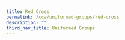 ```yaml
---
title: Red Cross
permalink: /cca/uniformed-groups/red-cross
description: ""
third_nav_title: Uniformed Groups
---
```

